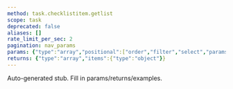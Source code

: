 ```yaml
---
method: task.checklistitem.getlist
scope: task
deprecated: false
aliases: []
rate_limit_per_sec: 2
pagination: nav_params
params: {"type":"array","positional":["order","filter","select","params"]}
returns: {"type":"array","items":{"type":"object"}}
---
```


Auto-generated stub. Fill in params/returns/examples.
